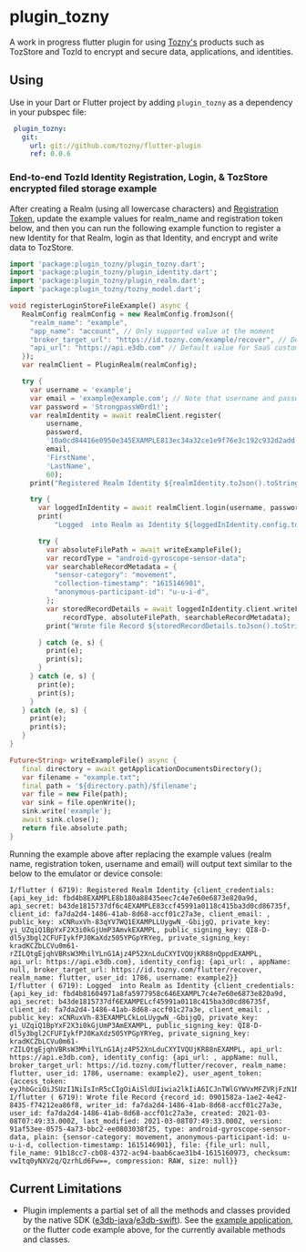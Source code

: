 # plugin_tozny

A work in progress flutter plugin for using [Tozny's](https://www.tozny.com) products such as TozStore and TozId to encrypt and secure data,
applications, and identities.

## Using

Use in your Dart or Flutter project by adding `plugin_tozny` as a dependency in your pubspec file:

```yaml
 plugin_tozny:
   git:
     url: git://github.com/tozny/flutter-plugin
     ref: 0.0.6
```

### End-to-end TozId Identity Registration, Login, & TozStore encrypted filed storage example

After creating a Realm (using all lowercase characters) and [Registration Token](https://www.youtube.com/watch?v=L5ieMF9JZOg), update the example values for realm_name and registration token below, and then you can run the following example function to register a new Identity for that Realm, login as that Identity, and encrypt and write data to TozStore.

 ```dart
import 'package:plugin_tozny/plugin_tozny.dart';
import 'package:plugin_tozny/plugin_identity.dart';
import 'package:plugin_tozny/plugin_realm.dart';
import 'package:plugin_tozny/tozny_model.dart';

void registerLoginStoreFileExample() async {
    RealmConfig realmConfig = new RealmConfig.fromJson({
      "realm_name": "example",
      "app_name": "account", // Only supported value at the moment
      "broker_target_url": "https://id.tozny.com/example/recover", // Default value in the form of https://<TozIdBaseURL>/<YourRealmName>/recover will use a Tozny Hosted broker compute function for password recovery flows
      "api_url": "https://api.e3db.com" // Default value for SaaS customers
    });
    var realmClient = PluginRealm(realmConfig);

    try {
      var username = 'example';
      var email = 'example@example.com'; // Note that username and password can be the same if the username is a valid email
      var password = 'StrongpassW0rd1!';
      var realmIdentity = await realmClient.register(
          username,
          password,
          '10a0cd84416e0950e345EXAMPLE813ec34a32ce1e9f76e3c192c932d2add', // Your Registration Token goes here
          email,
          'FirstName',
          'LastName',
          60);
      print("Registered Realm Identity ${realmIdentity.toJson().toString()}");

      try {
        var loggedInIdentity = await realmClient.login(username, password);
        print(
            "Logged  into Realm as Identity ${loggedInIdentity.config.toJson().toString()}");

        try {
          var absoluteFilePath = await writeExampleFile();
          var recordType = "android-gyroscope-sensor-data";
          var searchableRecordMetadata = {
            "sensor-category": "movement",
            "collection-timestamp": "1615146901",
            "anonymous-participant-id": "u-u-i-d",
          };
          var storedRecordDetails = await loggedInIdentity.client.writeFile(
              recordType, absoluteFilePath, searchableRecordMetadata);
          print("Wrote file Record ${storedRecordDetails.toJson().toString()}");

        } catch (e, s) {
          print(e);
          print(s);
        }
      } catch (e, s) {
        print(e);
        print(s);
      }
    } catch (e, s) {
      print(e);
      print(s);
    }
}

Future<String> writeExampleFile() async {
    final directory = await getApplicationDocumentsDirectory();
    var filename = "example.txt";
    final path = '${directory.path}/$filename';
    var file = new File(path);
    var sink = file.openWrite();
    sink.write('example');
    await sink.close();
    return file.absolute.path;
}
```

Running the example above after replacing the example values (realm name, registration token, username and email)
will output text similar to the below to the emulator or device console:

```text
I/flutter ( 6719): Registered Realm Identity {client_credentials: {api_key_id: fbd4b8EXAMPLE8b180a88435eec7c4e7e60e6873e820a9d, api_secret: b43de1815737df6c4EXAMPLE83ccf45991a0118c415ba3d0cd86735f, client_id: fa7da2d4-1486-41ab-8d68-accf01c27a3e, client_email: , public_key: xCNRuxVh-83qYV7WQ1EXAMPLLUygwN_-GbijgQ, private_key: yi_UZqiQ1BpYxF2X3i0kGjUmP3AmvkEXAMPL, public_signing_key: QI8-D-dl5y3bgl2CFUFIykfPJ0KaXdz505YPGpYRYeg, private_signing_key: kradKCZbLCVu0m61-rZILQtgEjqhVBRsW3MhilYLnG1Ajz4P52XnLduCXYIVQUjKR88nQppdEXAMPL, api_url: https://api.e3db.com}, identity_config: {api_url: , appName: null, broker_target_url: https://id.tozny.com/flutter/recover, realm_name: flutter, user_id: 1786, username: example2}}
I/flutter ( 6719): Logged  into Realm as Identity {client_credentials: {api_key_id: fbd4b81604971a8fa5977958c646EXAMPL7c4e7e60e6873e820a9d, api_secret: b43de1815737df6EXAMPELcf45991a0118c415ba3d0cd86735f, client_id: fa7da2d4-1486-41ab-8d68-accf01c27a3e, client_email: , public_key: xCNRuxVh-83EXAMPLCkLoLUygwN_-GbijgQ, private_key: yi_UZqiQ1BpYxF2X3i0kGjUmP3AmEXAMPL, public_signing_key: QI8-D-dl5y3bgl2CFUFIykfPJ0KaXdz505YPGpYRYeg, private_signing_key: kradKCZbLCVu0m61-rZILQtgEjqhVBRsW3MhilYLnG1Ajz4P52XnLduCXYIVQUjKR88nEXAMPL, api_url: https://api.e3db.com}, identity_config: {api_url: , appName: null, broker_target_url: https://id.tozny.com/flutter/recover, realm_name: flutter, user_id: 1786, username: example2}, user_agent_token: {access_token: eyJhbGciOiJSUzI1NiIsInR5cCIgOiAiSldUIiwia2lkIiA6ICJnTWlGYWVxMFZVRjFzN1NXTW90UzJEWU9nT0s1UC1zQ2N2UkZhcVV1N2EwIn0.eyJleHAiOjE2MTUxNjQ1NzIsImlhdCI6MTYxNTE2MDk3MiwiYXV0aF90aW1lIjoxNjE1MTYwOTcyLCJqdGkiOiI0NDI3MWRiMC00ZmFmLTQ0NzQtEXAMPL
I/flutter ( 6719): Wrote file Record {record_id: 0901582a-1ae2-4e42-8435-f74212ea86f8, writer_id: fa7da2d4-1486-41ab-8d68-accf01c27a3e, user_id: fa7da2d4-1486-41ab-8d68-accf01c27a3e, created: 2021-03-08T07:49:33.000Z, last_modified: 2021-03-08T07:49:33.000Z, version: 91af53ee-0575-4a73-bbc2-ee0803038f25, type: android-gyroscope-sensor-data, plain: {sensor-category: movement, anonymous-participant-id: u-u-i-d, collection-timestamp: 1615146901}, file: {file_url: null, file_name: 91b18cc7-cb08-4372-ac94-baab6cae31b4-1615160973, checksum: vwItq0yNXV2q/QzrhLd6Fw==, compression: RAW, size: null}}
```

## Current Limitations

* Plugin implements a partial set of all the methods and classes provided by the native SDK ([e3db-java](https://github.com/tozny/e3db-java)/[e3db-swift](https://github.com/tozny/e3db-swift)). See the [example application](example/), or the flutter code example above, for the currently available methods and classes.
